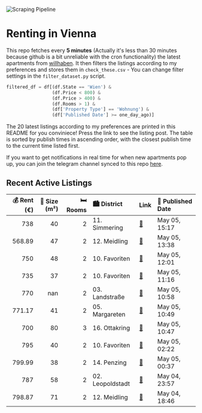![Scraping Pipeline](https://github.com/AthomsG/renting-in-vienna/actions/workflows/run_pipeline.yml/badge.svg)


# Renting in Vienna

This repo fetches every **5 minutes** (Actually it's less than 30 minutes because github is a bit unreliable with the cron functionality) the latest apartments from [willhaben](https://www.willhaben.at/).
It then filters the listings according to my preferences and stores them in `check_these.csv` - You can change filter settings in the `filter_dataset.py` script.

```python
filtered_df = df[(df.State == 'Wien') & 
                 (df.Price < 800) &
                 (df.Price > 400) &
                 (df.Rooms > 1) &
                 (df['Property Type'] == 'Wohnung') &
                 (df['Published Date'] >= one_day_ago)]
```

The 20 latest listings according to my preferences are printed in this README for you conviniece! Press the link to see the listing post.
The table is sorted by publish times in ascending order, with the closest publish time to the current time listed first.

If you want to get notifications in real time for when new apartments pop up, you can join the telegram channel synced to this repo [here](https://t.me/+1HPAYOf5BSsyNTlk).

## Recent Active Listings

|   💰 Rent (€) |   📏 Size (m²) |   🛏️ Rooms | 🏙️ District      | Link                                                                                                                                                                                                                                                                    | 📅 Published Date   |
|-------------:|--------------:|-----------:|:-----------------|:------------------------------------------------------------------------------------------------------------------------------------------------------------------------------------------------------------------------------------------------------------------------|:-------------------|
|       738    |            40 |          2 | 11. Simmering    | [🔗](https://www.willhaben.at/iad/immobilien/d/mietwohnungen/wien/wien-1110-simmering/%2A%2A%2A%2A%2Akleine-mietwohnung-mit-balkon%2A%2A%2A%2A%2A-1121261867/)                                                                                                           | May 05, 15:17      |
|       568.89 |            47 |          2 | 12. Meidling     | [🔗](https://www.willhaben.at/iad/immobilien/d/mietwohnungen/wien/wien-1120-meidling/wundersch%C3%B6ne-unbefristete-2-zimmer-wohnung-in-ruhiger-lage-n%C3%A4he-meidlinger-hauptstra%C3%9Fe-1005399512/)                                                                  | May 05, 13:38      |
|       750    |            48 |          2 | 10. Favoriten    | [🔗](https://www.willhaben.at/iad/immobilien/d/mietwohnungen/wien/wien-1100-favoriten/ruhige-2-zimmer-wohnung-direkt-an-der-u1-troststra%C3%9Fe-875266522/)                                                                                                              | May 05, 12:01      |
|       735    |            37 |          2 | 10. Favoriten    | [🔗](https://www.willhaben.at/iad/immobilien/d/mietwohnungen/wien/wien-1100-favoriten/2-zimmer-neubauwohnung-inkl-komplettk%C3%BCche-loggia-und-kellerabteil-/-hs28-top-216-840338411/)                                                                                  | May 05, 11:16      |
|       770    |           nan |          2 | 03. Landstraße   | [🔗](https://www.willhaben.at/iad/immobilien/d/mietwohnungen/wien/wien-1030-landstra%C3%9Fe/wohnen-im-zentrum---mit-blick-zum-%22schweizergarten%22-1981009689/)                                                                                                         | May 05, 10:58      |
|       771.17 |            41 |          2 | 05. Margareten   | [🔗](https://www.willhaben.at/iad/immobilien/d/mietwohnungen/wien/wien-1050-margareten/zentrale-neubauwohnung-1893775745/)                                                                                                                                               | May 05, 10:49      |
|       700    |            80 |          3 | 16. Ottakring    | [🔗](https://www.willhaben.at/iad/immobilien/d/mietwohnungen/wien/wien-1160-ottakring/vollm%C3%B6blierte-studentenwohnung-1137058099/)                                                                                                                                   | May 05, 10:47      |
|       795    |            40 |          2 | 10. Favoriten    | [🔗](https://www.willhaben.at/iad/immobilien/d/mietwohnungen/wien/wien-1100-favoriten/wundersch%C3%B6ne-2-zimmer-wohnung-in-top-lage-1395567074/)                                                                                                                        | May 05, 02:22      |
|       799.99 |            38 |          2 | 14. Penzing      | [🔗](https://www.willhaben.at/iad/immobilien/d/mietwohnungen/wien/wien-1140-penzing/%2Atop-modern%2A---lichtdurchflutete-neubau-wohnung-mit-balkon-in-bester-lage-1217667538/)                                                                                           | May 05, 00:37      |
|       787    |            58 |          2 | 02. Leopoldstadt | [🔗](https://www.willhaben.at/iad/immobilien/d/mietwohnungen/wien/wien-1020-leopoldstadt/1020-wien-stuwerstrasse:-extrem-sonnige-und-extrem-ruhige-2-zimmer-altbauwohnung-im-2.-stock-mit-zauberhaftem-hofgartenblick-ca.-59-m2%3B-langfristig-zu-vermieten-1649976226/) | May 04, 23:57      |
|       798.87 |            71 |          2 | 12. Meidling     | [🔗](https://www.willhaben.at/iad/immobilien/d/mietwohnungen/wien/wien-1120-meidling/sonnige-und-teilsanierte-wohnung-f%C3%BCr-singles-und-p%C3%A4rchen-1874882456/)                                                                                                     | May 04, 18:46      |
